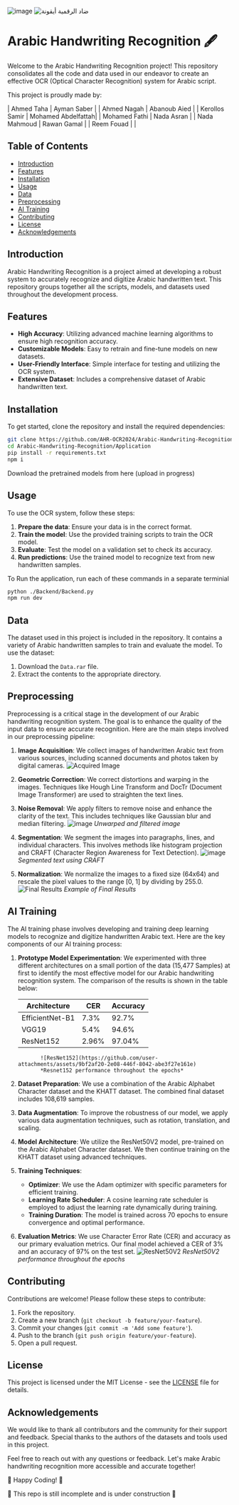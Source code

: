 ![image](https://github.com/user-attachments/assets/725887d7-2bd8-4832-8918-50ecfa5cf5d6)
![ضاد الرقمية أيقونة](https://github.com/AHR-OCR2024/Arabic-Handwriting-Recognition/assets/169726054/4bcbec06-9ac7-44a8-ad9c-dc3a7c6e13f4)


# Arabic Handwriting Recognition 🖋️

Welcome to the Arabic Handwriting Recognition project! This repository consolidates all the code and data used in our endeavor to create an effective OCR (Optical Character Recognition) system for Arabic script.

This project is proudly made by:

| Ahmed Taha         | Ayman Saber        |
| Ahmed Nagah        | Abanoub Aied       |
| Kerollos Samir     | Mohamed Abdelfattah|
| Mohamed Fathi      | Nada Asran         |
| Nada Mahmoud       | Rawan Gamal        |
| Reem Fouad         |                    |

## Table of Contents
- [Introduction](#introduction)
- [Features](#features)
- [Installation](#installation)
- [Usage](#usage)
- [Data](#data)
- [Preprocessing](#preprocessing)
- [AI Training](#aitraining)
- [Contributing](#contributing)
- [License](#license)
- [Acknowledgements](#acknowledgements)

## Introduction
Arabic Handwriting Recognition is a project aimed at developing a robust system to accurately recognize and digitize Arabic handwritten text. This repository groups together all the scripts, models, and datasets used throughout the development process.

## Features
- **High Accuracy**: Utilizing advanced machine learning algorithms to ensure high recognition accuracy.
- **Customizable Models**: Easy to retrain and fine-tune models on new datasets.
- **User-Friendly Interface**: Simple interface for testing and utilizing the OCR system.
- **Extensive Dataset**: Includes a comprehensive dataset of Arabic handwritten text.

## Installation
To get started, clone the repository and install the required dependencies:

```bash
git clone https://github.com/AHR-OCR2024/Arabic-Handwriting-Recognition.git
cd Arabic-Handwriting-Recognition/Application
pip install -r requirements.txt
npm i
```

Download the pretrained models from here (upload in progress)

## Usage
To use the OCR system, follow these steps:
1. **Prepare the data**: Ensure your data is in the correct format.
2. **Train the model**: Use the provided training scripts to train the OCR model.
3. **Evaluate**: Test the model on a validation set to check its accuracy.
4. **Run predictions**: Use the trained model to recognize text from new handwritten samples.

To Run the application, run each of these commands in a separate terminial

```bash
python ./Backend/Backend.py
npm run dev
```

## Data
The dataset used in this project is included in the repository. It contains a variety of Arabic handwritten samples to train and evaluate the model. To use the dataset:
1. Download the `Data.rar` file.
2. Extract the contents to the appropriate directory.

## Preprocessing
Preprocessing is a critical stage in the development of our Arabic handwriting recognition system. The goal is to enhance the quality of the input data to ensure accurate recognition. Here are the main steps involved in our preprocessing pipeline:

1. **Image Acquisition**: We collect images of handwritten Arabic text from various sources, including scanned documents and photos taken by digital cameras.
   ![Acquired Image](https://github.com/user-attachments/assets/4a9c7f02-2ae9-46b1-965b-0dbb305202ce)

2. **Geometric Correction**: We correct distortions and warping in the images. Techniques like Hough Line Transform and DocTr (Document Image Transformer) are used to straighten the text lines.

3. **Noise Removal**: We apply filters to remove noise and enhance the clarity of the text. This includes techniques like Gaussian blur and median filtering.
  ![image](https://github.com/user-attachments/assets/5ff48966-40f4-498b-8923-cc5a144482c6)
  *Unwarped and filtered image*


5. **Segmentation**: We segment the images into paragraphs, lines, and individual characters. This involves methods like histogram projection and CRAFT (Character Region Awareness for Text Detection).
  ![image](https://github.com/user-attachments/assets/667f307b-6df3-452e-92f8-c23e66cf040f)
  *Segmented text using CRAFT*


7. **Normalization**: We normalize the images to a fixed size (64x64) and rescale the pixel values to the range [0, 1] by dividing by 255.0.
   ![Final Results](https://github.com/user-attachments/assets/1e22848e-7ee9-4b76-abee-00d69695c854)
   *Example of Final Results*

## AI Training

The AI training phase involves developing and training deep learning models to recognize and digitize handwritten Arabic text. Here are the key components of our AI training process:

1. **Prototype Model Experimentation**:
   We experimented with three different architectures on a small portion of the data (15,477 Samples) at first to identify the most effective model for our Arabic handwriting recognition system. The comparison of the results is shown in the table below:

   | Architecture   | CER  | Accuracy |
   |----------------|------|----------|
   | EfficientNet-B1| 7.3% | 92.7%    |
   | VGG19          | 5.4% | 94.6%    |
   | ResNet152      | 2.96%| 97.04%   |
              ![ResNet152](https://github.com/user-attachments/assets/9bf2af20-2e08-446f-8042-abe3f27e161e)
              *Resnet152 performance throughout the epochs*

   
2. **Dataset Preparation**: We use a combination of the Arabic Alphabet Character dataset and the KHATT dataset. The combined final dataset includes 108,619 samples.

3. **Data Augmentation**: To improve the robustness of our model, we apply various data augmentation techniques, such as rotation, translation, and scaling.

4. **Model Architecture**: We utilize the ResNet50V2 model, pre-trained on the Arabic Alphabet Character dataset. We then continue training on the KHATT dataset using advanced techniques.

5. **Training Techniques**: 
   - **Optimizer**: We use the Adam optimizer with specific parameters for efficient training.
   - **Learning Rate Scheduler**: A cosine learning rate scheduler is employed to adjust the learning rate dynamically during training.
   - **Training Duration**: The model is trained across 70 epochs to ensure convergence and optimal performance.

6. **Evaluation Metrics**: We use Character Error Rate (CER) and accuracy as our primary evaluation metrics. Our final model achieved a CER of 3% and an accuracy of 97% on the test set.
              ![ResNet50V2](https://github.com/user-attachments/assets/c55f5318-3e1b-49ec-9fa8-d33ecaf92781)
               *ResNet50V2 performance throughout the epochs*
   
## Contributing
Contributions are welcome! Please follow these steps to contribute:
1. Fork the repository.
2. Create a new branch (`git checkout -b feature/your-feature`).
3. Commit your changes (`git commit -m 'Add some feature'`).
4. Push to the branch (`git push origin feature/your-feature`).
5. Open a pull request.

## License
This project is licensed under the MIT License - see the [LICENSE](LICENSE) file for details.

## Acknowledgements
We would like to thank all contributors and the community for their support and feedback. Special thanks to the authors of the datasets and tools used in this project.

Feel free to reach out with any questions or feedback. Let's make Arabic handwriting recognition more accessible and accurate together!

🌟 Happy Coding! 🌟


🚧 This repo is still incomplete and is under construction 🚧

